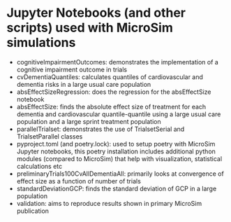 # Jupyter Notebooks (and other scripts) used with MicroSim simulations

- cognitiveImpairmentOutcomes: demonstrates the implementation of a cognitive impairment outcome in trials
- cvDementiaQuantiles: calculates quantiles of cardiovascular and dementia risks in a large usual care population
- absEffectSizeRegression: does the regression for the absEffectSize notebook
- absEffectSize: finds the absolute effect size of treatment for each dementia and cardiovascular quantile-quantile 
		 using a large usual care population and a large sprint treatment population
- parallelTrialset: demonstrates the use of TrialsetSerial and TrialsetParallel classes
- pyproject.toml (and poetry.lock): used to setup poetry with MicroSim Jupyter notebooks, this poetry installation
				    includes additional python modules (compared to MicroSim) that help
				    with visualization, statistical calculations etc
- preliminaryTrials100CvAllDementiaAll: primarily looks at convergence of effect size as a function of number of trials
- standardDeviationGCP: finds the standard deviation of GCP in a large population
- validation: aims to reproduce results shown in primary MicroSim publication  
